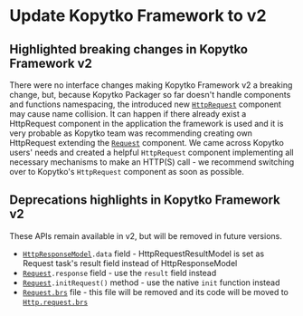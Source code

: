 # Update Kopytko Framework to v2

## Highlighted breaking changes in Kopytko Framework v2
There were no interface changes making Kopytko Framework v2 a breaking change, but, because Kopytko Packager so far doesn't handle components and functions namespacing, the introduced new [`HttpRequest`](../src/components/http/request/Http.request.xml) component may cause name collision. It can happen if there already exist a HttpRequest component in the application the framework is used and it is very probable as Kopytko team was recommending creating own HttpRequest extending the [`Request`](../src/components/http/request/Request.xml) component. We came across Kopytko users' needs and created a helpful `HttpRequest` component implementing all necessary mechanisms to make an HTTP(S) call - we recommend switching over to Kopytko's `HttpRequest` component as soon as possible.


## Deprecations highlights in Kopytko Framework v2

These APIs remain available in v2, but will be removed in future versions.

- [`HttpResponseModel`](../src/components/http/HttpResponse.model.xml)`.data` field - HttpRequestResultModel is set as Request task's result field instead of HttpResponseModel
- [`Request`](../src/components/http/request/Request.xml)`.response` field - use the `result` field instead
- [`Request`](../src/components/http/request/Request.brs)`.initRequest()` method - use the native `init` function instead
- [`Request.brs`](../src/components/http/request/Request.brs) file - this file will be removed and its code will be moved to [`Http.request.brs`](../src/components/http/request/Http.request.brs)
